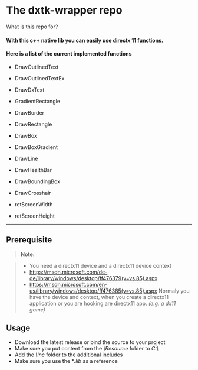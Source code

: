 The dxtk-wrapper repo
===================

What is this repo for?

#### With this c++ native **lib** you can easily use directx 11 functions.
#### Here is a list of the current implemented functions

-  DrawOutlinedText

-  DrawOutlinedTextEx

-  DrawDxText

-  GradientRectangle

-  DrawBorder

-  DrawRectangle

-  DrawBox

-  DrawBoxGradient

-  DrawLine

-  DrawHealthBar

-  DrawBoundingBox

-  DrawCrosshair

-  retScreenWidth

-  retScreenHeight

----------


Prerequisite
-------------

> **Note:**

> - You need a directx11 device and a directx11 device context
> - https://msdn.microsoft.com/de-de/library/windows/desktop/ff476379(v=vs.85).aspx
> - https://msdn.microsoft.com/en-us/library/windows/desktop/ff476385(v=vs.85).aspx
> Normaly you have the device and context, when you create a directx11 application
> or you are hooking are directx11 app. *(e.g. a dx11 game)*


Usage
-------------------

- Download the latest release or bind the source to your project
- Make sure you put content from the *\Resource* folder to *C:\\*
- Add the *\Inc* folder to the additional includes
- Make sure you use the **.lib* as a reference